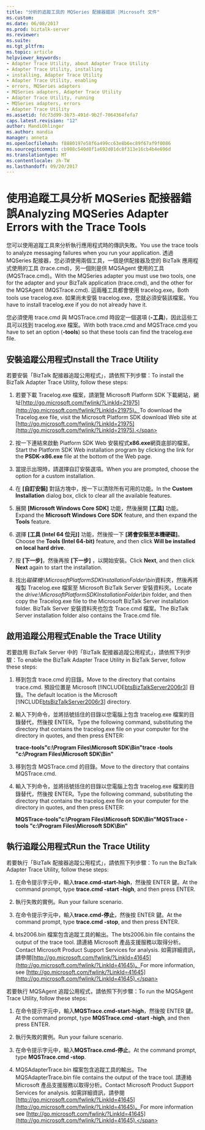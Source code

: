 ```yaml
---
title: "分析的追蹤工具的 MQSeries 配接器錯誤 |Microsoft 文件"
ms.custom: 
ms.date: 06/08/2017
ms.prod: biztalk-server
ms.reviewer: 
ms.suite: 
ms.tgt_pltfrm: 
ms.topic: article
helpviewer_keywords:
- Adapter Trace Utility, about Adapter Trace Utility
- Adapter Trace Utility, installing
- installing, Adapter Trace Utility
- Adapter Trace Utility, enabling
- errors, MQSeries adapters
- MQSeries adapters, Adapter Trace Utility
- Adapter Trace Utility, running
- MQSeries adapters, errors
- Adapter Trace Utility
ms.assetid: fdc73d99-3b73-491d-9b2f-7064364fefa7
caps.latest.revision: "12"
author: MandiOhlinger
ms.author: mandia
manager: anneta
ms.openlocfilehash: f8880197e58f6a499cc63e8b6ec89f67af9f0086
ms.sourcegitcommit: cb908c540d8f1a692d01dc8f313e16cb4b4e696d
ms.translationtype: MT
ms.contentlocale: zh-TW
ms.lasthandoff: 09/20/2017
---
```

# <a name="analyzing-mqseries-adapter-errors-with-the-trace-tools"></a><span data-ttu-id="874eb-102">使用追蹤工具分析 MQSeries 配接器錯誤</span><span class="sxs-lookup"><span data-stu-id="874eb-102">Analyzing MQSeries Adapter Errors with the Trace Tools</span></span>
<span data-ttu-id="874eb-103">您可以使用追蹤工具來分析執行應用程式時的傳訊失敗。</span><span class="sxs-lookup"><span data-stu-id="874eb-103">You use the trace tools to analyze messaging failures when you run your application.</span></span> <span data-ttu-id="874eb-104">透過 MQSeries 配接器，您必須使用兩個工具，一個是供配接器及您的 BizTalk 應用程式使用的工具 (trace.cmd)，另一個則是供 MQSAgent 使用的工具 (MQSTrace.cmd)。</span><span class="sxs-lookup"><span data-stu-id="874eb-104">With the MQSeries adapter you must use two tools, one for the adapter and your BizTalk application (trace.cmd), and the other for the MQSAgent (MQSTrace.cmd).</span></span> <span data-ttu-id="874eb-105">這兩種工具都會使用 tracelog.exe。</span><span class="sxs-lookup"><span data-stu-id="874eb-105">Both tools use tracelog.exe.</span></span> <span data-ttu-id="874eb-106">如果尚未安裝 tracelog.exe，您就必須安裝該檔案。</span><span class="sxs-lookup"><span data-stu-id="874eb-106">You have to install tracelog.exe if you do not already have it.</span></span>  
  
 <span data-ttu-id="874eb-107">您必須使用 trace.cmd 與 MQSTrace.cmd 時設定一個選項 (**-工具**)，因此這些工具可以找到 tracelog.exe 檔案。</span><span class="sxs-lookup"><span data-stu-id="874eb-107">With both trace.cmd and MQSTrace.cmd you have to set an option (**-tools**) so that these tools can find the tracelog.exe file.</span></span>  
  
## <a name="install-the-trace-utility"></a><span data-ttu-id="874eb-108">安裝追蹤公用程式</span><span class="sxs-lookup"><span data-stu-id="874eb-108">Install the Trace Utility</span></span>  
 <span data-ttu-id="874eb-109">若要安裝「BizTalk 配接器追蹤公用程式」，請依照下列步驟：</span><span class="sxs-lookup"><span data-stu-id="874eb-109">To install the BizTalk Adapter Trace Utility, follow these steps:</span></span>  
  
1.  <span data-ttu-id="874eb-110">若要下載 Tracelog.exe 檔案，請瀏覽 Microsoft Platform SDK 下載網站，網址[http://go.microsoft.com/fwlink/?LinkId=21975](http://go.microsoft.com/fwlink/?LinkId=21975)。</span><span class="sxs-lookup"><span data-stu-id="874eb-110">To download the Tracelog.exe file, visit the Microsoft Platform SDK download Web site at [http://go.microsoft.com/fwlink/?LinkId=21975](http://go.microsoft.com/fwlink/?LinkId=21975).</span></span>  
  
2.  <span data-ttu-id="874eb-111">按一下連結來啟動 Platform SDK Web 安裝程式**x86.exe**網頁底部的檔案。</span><span class="sxs-lookup"><span data-stu-id="874eb-111">Start the Platform SDK Web installation program by clicking the link for the **PSDK-x86.exe** file at the bottom of the Web page.</span></span>  
  
3.  <span data-ttu-id="874eb-112">當提示出現時，請選擇自訂安裝選項。</span><span class="sxs-lookup"><span data-stu-id="874eb-112">When you are prompted, choose the option for a custom installation.</span></span>  
  
4.  <span data-ttu-id="874eb-113">在 **[自訂安裝]** 對話方塊中，按一下以清除所有可用的功能。</span><span class="sxs-lookup"><span data-stu-id="874eb-113">In the **Custom Installation** dialog box, click to clear all the available features.</span></span>  
  
5.  <span data-ttu-id="874eb-114">展開 **[Microsoft Windows Core SDK]** 功能，然後展開 **[工具]** 功能。</span><span class="sxs-lookup"><span data-stu-id="874eb-114">Expand the **Microsoft Windows Core SDK** feature, and then expand the **Tools** feature.</span></span>  
  
6.  <span data-ttu-id="874eb-115">選擇 **[工具 (Intel 64 位元)]** 功能，然後按一下 **[將會安裝至本機硬碟]**。</span><span class="sxs-lookup"><span data-stu-id="874eb-115">Choose the **Tools (Intel 64-bit)** feature, and then click **Will be installed on local hard drive**.</span></span>  
  
7.  <span data-ttu-id="874eb-116">按 **[下一步]**，然後再按 **[下一步]** ，以開始安裝。</span><span class="sxs-lookup"><span data-stu-id="874eb-116">Click **Next**, and then click **Next** again to start the installation.</span></span>  
  
8.  <span data-ttu-id="874eb-117">找出*磁碟機*:\\*MicrosoftPlatformSDKInstallationFolder\bin*資料夾，然後再將複製 Tracelog.exe 檔案至 Microsoft BizTalk Server 安裝資料夾。</span><span class="sxs-lookup"><span data-stu-id="874eb-117">Locate the *drive*:\\*MicrosoftPlatformSDKInstallationFolder\bin* folder, and then copy the Tracelog.exe file to the Microsoft BizTalk Server installation folder.</span></span> <span data-ttu-id="874eb-118">BizTalk Server 安裝資料夾也包含 Trace.cmd 檔案。</span><span class="sxs-lookup"><span data-stu-id="874eb-118">The BizTalk Server installation folder also contains the Trace.cmd file.</span></span>  
  
## <a name="enable-the-trace-utility"></a><span data-ttu-id="874eb-119">啟用追蹤公用程式</span><span class="sxs-lookup"><span data-stu-id="874eb-119">Enable the Trace Utility</span></span>  
 <span data-ttu-id="874eb-120">若要啟用 BizTalk Server 中的「BizTalk 配接器追蹤公用程式」，請依照下列步驟：</span><span class="sxs-lookup"><span data-stu-id="874eb-120">To enable the BizTalk Adapter Trace Utility in BizTalk Server, follow these steps:</span></span>  
  
1.  <span data-ttu-id="874eb-121">移到包含 trace.cmd 的目錄。</span><span class="sxs-lookup"><span data-stu-id="874eb-121">Move to the directory that contains trace.cmd.</span></span> <span data-ttu-id="874eb-122">預設位置是 Microsoft [!INCLUDE[btsBizTalkServer2006r3](../includes/btsbiztalkserver2006r3-md.md)] 目錄。</span><span class="sxs-lookup"><span data-stu-id="874eb-122">The default location is the Microsoft [!INCLUDE[btsBizTalkServer2006r3](../includes/btsbiztalkserver2006r3-md.md)] directory.</span></span>  
  
2.  <span data-ttu-id="874eb-123">輸入下列命令，並將括號括住的目錄以您電腦上包含 tracelog.exe 檔案的目錄替代，然後按 ENTER。</span><span class="sxs-lookup"><span data-stu-id="874eb-123">Type the following command, substituting the directory that contains the tracelog.exe file on your computer for the directory in quotes, and then press ENTER:</span></span>  
  
     <span data-ttu-id="874eb-124">**trace-tools"c:\Program Files\Microsoft SDK\Bin"**</span><span class="sxs-lookup"><span data-stu-id="874eb-124">**trace -tools "c:\Program Files\Microsoft SDK\Bin"**</span></span>  
  
3.  <span data-ttu-id="874eb-125">移到包含 MQSTrace.cmd 的目錄。</span><span class="sxs-lookup"><span data-stu-id="874eb-125">Move to the directory that contains MQSTrace.cmd.</span></span>  
  
4.  <span data-ttu-id="874eb-126">輸入下列命令，並將括號括住的目錄以您電腦上包含 tracelog.exe 檔案的目錄替代，然後按 ENTER。</span><span class="sxs-lookup"><span data-stu-id="874eb-126">Type the following command, substituting the directory that contains the tracelog.exe file on your computer for the directory in quotes, and then press ENTER:</span></span>  
  
     <span data-ttu-id="874eb-127">**MQSTrace-tools"c:\Program Files\Microsoft SDK\Bin"**</span><span class="sxs-lookup"><span data-stu-id="874eb-127">**MQSTrace -tools "c:\Program Files\Microsoft SDK\Bin"**</span></span>  
  
## <a name="run-the-trace-utility"></a><span data-ttu-id="874eb-128">執行追蹤公用程式</span><span class="sxs-lookup"><span data-stu-id="874eb-128">Run the Trace Utility</span></span>  
 <span data-ttu-id="874eb-129">若要執行「BizTalk 配接器追蹤公用程式」，請依照下列步驟：</span><span class="sxs-lookup"><span data-stu-id="874eb-129">To run the BizTalk Adapter Trace Utility, follow these steps:</span></span>  
  
1.  <span data-ttu-id="874eb-130">在命令提示字元中，輸入**trace.cmd-start-high**，然後按 ENTER 鍵。</span><span class="sxs-lookup"><span data-stu-id="874eb-130">At the command prompt, type **trace.cmd -start -high**, and then press ENTER.</span></span>  
  
2.  <span data-ttu-id="874eb-131">執行失敗的實例。</span><span class="sxs-lookup"><span data-stu-id="874eb-131">Run your failure scenario.</span></span>  
  
3.  <span data-ttu-id="874eb-132">在命令提示字元中，輸入**trace.cmd-停止**，然後按 ENTER 鍵。</span><span class="sxs-lookup"><span data-stu-id="874eb-132">At the command prompt, type **trace.cmd -stop**, and then press ENTER.</span></span>  
  
4.  <span data-ttu-id="874eb-133">bts2006.bin 檔案包含追蹤工具的輸出。</span><span class="sxs-lookup"><span data-stu-id="874eb-133">The bts2006.bin file contains the output of the trace tool.</span></span> <span data-ttu-id="874eb-134">請連絡 Microsoft 產品支援服務以取得分析。</span><span class="sxs-lookup"><span data-stu-id="874eb-134">Contact Microsoft Product Support Services for analysis.</span></span> <span data-ttu-id="874eb-135">如需詳細資訊，請參閱[http://go.microsoft.com/fwlink/?LinkId=41645](http://go.microsoft.com/fwlink/?LinkId=41645)。</span><span class="sxs-lookup"><span data-stu-id="874eb-135">For more information, see [http://go.microsoft.com/fwlink/?LinkId=41645](http://go.microsoft.com/fwlink/?LinkId=41645).</span></span>  
  
 <span data-ttu-id="874eb-136">若要執行 MQSAgent 追蹤公用程式，請依照下列步驟：</span><span class="sxs-lookup"><span data-stu-id="874eb-136">To run the MQSAgent Trace Utility, follow these steps:</span></span>  
  
1.  <span data-ttu-id="874eb-137">在命令提示字元中，輸入**MQSTrace.cmd-start-high**，然後按 ENTER 鍵。</span><span class="sxs-lookup"><span data-stu-id="874eb-137">At the command prompt, type **MQSTrace.cmd -start -high**, and then press ENTER.</span></span>  
  
2.  <span data-ttu-id="874eb-138">執行失敗的實例。</span><span class="sxs-lookup"><span data-stu-id="874eb-138">Run your failure scenario.</span></span>  
  
3.  <span data-ttu-id="874eb-139">在命令提示字元中，輸入**MQSTrace.cmd-停止**。</span><span class="sxs-lookup"><span data-stu-id="874eb-139">At the command prompt, type **MQSTrace.cmd -stop**.</span></span>  
  
4.  <span data-ttu-id="874eb-140">MQSAdapterTrace.bin 檔案包含追蹤工具的輸出。</span><span class="sxs-lookup"><span data-stu-id="874eb-140">The MQSAdapterTrace.bin file contains the output of the trace tool.</span></span> <span data-ttu-id="874eb-141">請連絡 Microsoft 產品支援服務以取得分析。</span><span class="sxs-lookup"><span data-stu-id="874eb-141">Contact Microsoft Product Support Services for analysis.</span></span> <span data-ttu-id="874eb-142">如需詳細資訊，請參閱[http://go.microsoft.com/fwlink/?LinkId=41645](http://go.microsoft.com/fwlink/?LinkId=41645)。</span><span class="sxs-lookup"><span data-stu-id="874eb-142">For more information see [http://go.microsoft.com/fwlink/?LinkId=41645](http://go.microsoft.com/fwlink/?LinkId=41645).</span></span>